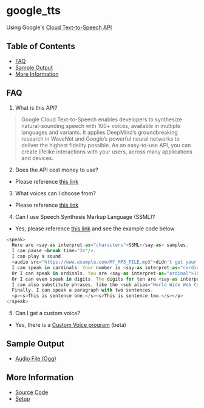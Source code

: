 # google_tts

Using Google's [Cloud Text-to-Speech API](https://cloud.google.com/text-to-speech)

## Table of Contents
- [FAQ](#faq)
- [Sample Output](#sample-output)
- [More Information](#more-information)

## FAQ
1. What is this API?
> Google Cloud Text-to-Speech enables developers to synthesize natural-sounding speech with 100+ voices, available in multiple languages and variants. It applies DeepMind’s groundbreaking research in WaveNet and Google’s powerful neural networks to deliver the highest fidelity possible. As an easy-to-use API, you can create lifelike interactions with your users, across many applications and devices.
2. Does the API cost money to use?
- Please reference [this link](https://cloud.google.com/text-to-speech/pricing)
3. What voices can I choose from?
- Please reference [this link](https://cloud.google.com/text-to-speech/docs/voices)
4. Can I use Speech Synthesis Markup Language (SSML)?
- Yes, please reference [this link](https://cloud.google.com/text-to-speech/docs/ssml) and see the example code below
```javascript
<speak>
  Here are <say-as interpret-as="characters">SSML</say-as> samples.
  I can pause <break time="3s"/>.
  I can play a sound
  <audio src="https://www.example.com/MY_MP3_FILE.mp3">didn't get your MP3 audio file</audio>.
  I can speak in cardinals. Your number is <say-as interpret-as="cardinal">10</say-as>.
  Or I can speak in ordinals. You are <say-as interpret-as="ordinal">10</say-as> in line.
  Or I can even speak in digits. The digits for ten are <say-as interpret-as="characters">10</say-as>.
  I can also substitute phrases, like the <sub alias="World Wide Web Consortium">W3C</sub>.
  Finally, I can speak a paragraph with two sentences.
  <p><s>This is sentence one.</s><s>This is sentence two.</s></p>
</speak>
```
5. Can I get a custom voice? 
- Yes, there is a [Custom Voice program](https://cloud.google.com/text-to-speech/custom-voice/docs) (beta)

## Sample Output
- [Audio File (Ogg)](https://drive.google.com/file/d/1n-rVE0bfroPKlDv8hPpJWgl4pGurU_wV/view?usp=sharing)

## More Information
- [Source Code](https://github.com/googleapis/python-texttospeech)
- [Setup](https://cloud.google.com/text-to-speech/docs/libraries)
